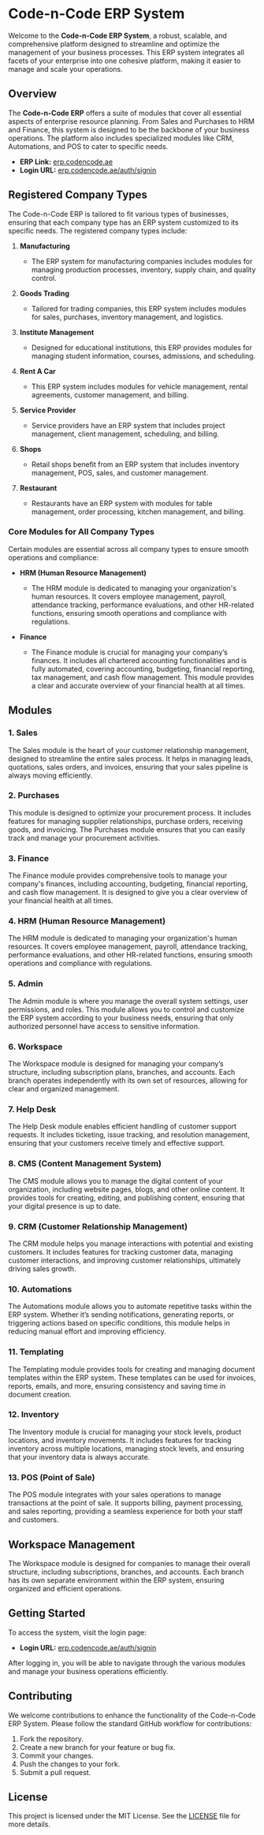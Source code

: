 # Code-n-Code ERP System

Welcome to the **Code-n-Code ERP System**, a robust, scalable, and comprehensive platform designed to streamline and optimize the management of your business processes. This ERP system integrates all facets of your enterprise into one cohesive platform, making it easier to manage and scale your operations.

## Overview

The **Code-n-Code ERP** offers a suite of modules that cover all essential aspects of enterprise resource planning. From Sales and Purchases to HRM and Finance, this system is designed to be the backbone of your business operations. The platform also includes specialized modules like CRM, Automations, and POS to cater to specific needs.

- **ERP Link:** [erp.codencode.ae](http://erp.codencode.ae)
- **Login URL:** [erp.codencode.ae/auth/signin](http://erp.codencode.ae/auth/signin)

## Registered Company Types

The Code-n-Code ERP is tailored to fit various types of businesses, ensuring that each company type has an ERP system customized to its specific needs. The registered company types include:

1. **Manufacturing**
    - The ERP system for manufacturing companies includes modules for managing production processes, inventory, supply chain, and quality control.

2. **Goods Trading**
    - Tailored for trading companies, this ERP system includes modules for sales, purchases, inventory management, and logistics.

3. **Institute Management**
    - Designed for educational institutions, this ERP provides modules for managing student information, courses, admissions, and scheduling.

4. **Rent A Car**
    - This ERP system includes modules for vehicle management, rental agreements, customer management, and billing.

5. **Service Provider**
    - Service providers have an ERP system that includes project management, client management, scheduling, and billing.

6. **Shops**
    - Retail shops benefit from an ERP system that includes inventory management, POS, sales, and customer management.

7. **Restaurant**
    - Restaurants have an ERP system with modules for table management, order processing, kitchen management, and billing.

### Core Modules for All Company Types

Certain modules are essential across all company types to ensure smooth operations and compliance:

- **HRM (Human Resource Management)**
    - The HRM module is dedicated to managing your organization's human resources. It covers employee management, payroll, attendance tracking, performance evaluations, and other HR-related functions, ensuring smooth operations and compliance with regulations.

- **Finance**
    - The Finance module is crucial for managing your company’s finances. It includes all chartered accounting functionalities and is fully automated, covering accounting, budgeting, financial reporting, tax management, and cash flow management. This module provides a clear and accurate overview of your financial health at all times.

## Modules

### 1. Sales
The Sales module is the heart of your customer relationship management, designed to streamline the entire sales process. It helps in managing leads, quotations, sales orders, and invoices, ensuring that your sales pipeline is always moving efficiently.

### 2. Purchases
This module is designed to optimize your procurement process. It includes features for managing supplier relationships, purchase orders, receiving goods, and invoicing. The Purchases module ensures that you can easily track and manage your procurement activities.

### 3. Finance
The Finance module provides comprehensive tools to manage your company's finances, including accounting, budgeting, financial reporting, and cash flow management. It is designed to give you a clear overview of your financial health at all times.

### 4. HRM (Human Resource Management)
The HRM module is dedicated to managing your organization's human resources. It covers employee management, payroll, attendance tracking, performance evaluations, and other HR-related functions, ensuring smooth operations and compliance with regulations.

### 5. Admin
The Admin module is where you manage the overall system settings, user permissions, and roles. This module allows you to control and customize the ERP system according to your business needs, ensuring that only authorized personnel have access to sensitive information.

### 6. Workspace
The Workspace module is designed for managing your company’s structure, including subscription plans, branches, and accounts. Each branch operates independently with its own set of resources, allowing for clear and organized management.

### 7. Help Desk
The Help Desk module enables efficient handling of customer support requests. It includes ticketing, issue tracking, and resolution management, ensuring that your customers receive timely and effective support.

### 8. CMS (Content Management System)
The CMS module allows you to manage the digital content of your organization, including website pages, blogs, and other online content. It provides tools for creating, editing, and publishing content, ensuring that your digital presence is up to date.

### 9. CRM (Customer Relationship Management)
The CRM module helps you manage interactions with potential and existing customers. It includes features for tracking customer data, managing customer interactions, and improving customer relationships, ultimately driving sales growth.

### 10. Automations
The Automations module allows you to automate repetitive tasks within the ERP system. Whether it’s sending notifications, generating reports, or triggering actions based on specific conditions, this module helps in reducing manual effort and improving efficiency.

### 11. Templating
The Templating module provides tools for creating and managing document templates within the ERP system. These templates can be used for invoices, reports, emails, and more, ensuring consistency and saving time in document creation.

### 12. Inventory
The Inventory module is crucial for managing your stock levels, product locations, and inventory movements. It includes features for tracking inventory across multiple locations, managing stock levels, and ensuring that your inventory data is always accurate.

### 13. POS (Point of Sale)
The POS module integrates with your sales operations to manage transactions at the point of sale. It supports billing, payment processing, and sales reporting, providing a seamless experience for both your staff and customers.

## Workspace Management

The Workspace module is designed for companies to manage their overall structure, including subscriptions, branches, and accounts. Each branch has its own separate environment within the ERP system, ensuring organized and efficient operations.

## Getting Started

To access the system, visit the login page:

- **Login URL:** [erp.codencode.ae/auth/signin](http://erp.codencode.ae/auth/signin)

After logging in, you will be able to navigate through the various modules and manage your business operations efficiently.

## Contributing

We welcome contributions to enhance the functionality of the Code-n-Code ERP System. Please follow the standard GitHub workflow for contributions:

1. Fork the repository.
2. Create a new branch for your feature or bug fix.
3. Commit your changes.
4. Push the changes to your fork.
5. Submit a pull request.

## License

This project is licensed under the MIT License. See the [LICENSE](LICENSE) file for more details.
